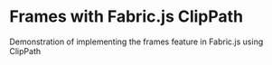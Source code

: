 # Frames with Fabric.js ClipPath
Demonstration of implementing the frames feature in Fabric.js using ClipPath
